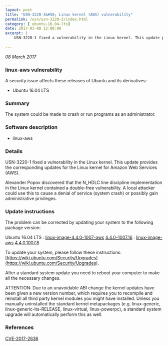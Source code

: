 ```yaml
---
layout: post
title: "USN-3220-3&#58; Linux kernel (AWS) vulnerability"
permalink: /usn/usn-3220-3/index.html
category: [ ubuntu-16.04-lts]
date: 2017-03-08 12:00:00
excerpt: |
    USN-3220-1 fixed a vulnerability in the Linux kernel. This update provides the corresponding updates for the Linux kernel for Amazon Web Services (AWS).
    
--- 
```

 
 

*08 March 2017*

### linux-aws vulnerability

A security issue affects these releases of Ubuntu and its derivatives:

* Ubuntu 16.04 LTS

### Summary

The system could be made to crash or run programs as an administrator. 

### Software description

* linux-aws 

### Details

USN-3220-1 fixed a vulnerability in the Linux kernel. This update provides the corresponding updates for the Linux kernel for Amazon Web Services (AWS).

Alexander Popov discovered that the N_HDLC line discipline implementation in the Linux kernel contained a double-free vulnerability. A local attacker could use this to cause a denial of service (system crash) or possibly gain administrative privileges. 

### Update instructions

The problem can be corrected by updating your system to the following package version:

Ubuntu 16.04 LTS
 : [linux-image-4.4.0-1007-aws](https://launchpad.net/ubuntu/+source/linux-aws) <span> [4.4.0-1007.16](https://launchpad.net/ubuntu/+source/linux-aws/4.4.0-1007.16) </span> 
 : [linux-image-aws](https://launchpad.net/ubuntu/+source/linux-aws) <span> [4.4.0.1007.8](https://launchpad.net/ubuntu/+source/linux-aws/4.4.0-1007.16) </span> 

To update your system, please follow these instructions: [https://wiki.ubuntu.com/Security/Upgrades](https://wiki.ubuntu.com/Security/Upgrades).

After a standard system update you need to reboot your computer to make all the necessary changes.

ATTENTION: Due to an unavoidable ABI change the kernel updates have been given a new version number, which requires you to recompile and reinstall all third party kernel modules you might have installed. Unless you manually uninstalled the standard kernel metapackages (e.g. linux-generic, linux-generic-lts-RELEASE, linux-virtual, linux-powerpc), a standard system upgrade will automatically perform this as well. 

### References

 
 [CVE-2017-2636](http://people.ubuntu.com/~ubuntu-security/cve/CVE-2017-2636)
 

